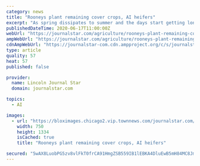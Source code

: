 ```yaml
---
category: news
title: "Rooneys plant remaining cover crops, AI heifers"
excerpt: "As spring dissipates to summer and the days start getting longer, the prairies of south central Montana are really starting to come to life."
publishedDateTime: 2020-06-17T11:00:00Z
webUrl: "https://journalstar.com/agriculture/rooneys-plant-remaining-cover-crops-ai-heifers/article_019e1a7e-7601-508a-89b9-1331c11013d7.html"
ampWebUrl: "https://journalstar.com/agriculture/rooneys-plant-remaining-cover-crops-ai-heifers/article_019e1a7e-7601-508a-89b9-1331c11013d7.amp.html"
cdnAmpWebUrl: "https://journalstar-com.cdn.ampproject.org/c/s/journalstar.com/agriculture/rooneys-plant-remaining-cover-crops-ai-heifers/article_019e1a7e-7601-508a-89b9-1331c11013d7.amp.html"
type: article
quality: 57
heat: 57
published: false

provider:
  name: Lincoln Journal Star
  domain: journalstar.com

topics:
  - AI

images:
  - url: "https://bloximages.chicago2.vip.townnews.com/journalstar.com/content/tncms/assets/v3/editorial/5/7b/57bbee38-f2c3-5ea1-b9ee-42bc9fbad970/5ee630e879dfe.image.jpg"
    width: 750
    height: 1334
    isCached: true
    title: "Rooneys plant remaining cover crops, AI heifers"

secured: "5wAX8LuobPG5zv8vlFkT0frCA91HmgZSB559IB1lEBKA4DluEwB5mH84MC8Jmqd1jdHX43hVHkj3KIcOfUtvwHfnWsy4vxxxcH7ul3ewkAoFjAvJPz3dBB/fgPzKWmtq11QH022e2rt9EMizKaL93pEpoyevqRZrFA2ZU64uZbHdWlcE7CgpS77sLd0s1+hv5Gw7/NQN1jbBgo1GX5VgULRKAWA1tiO6uB432YO+Ed4WiF3NMAI6ilO6d7ttynhtgV6VMs5BZ/0FUA36AZG6jaYImTFgkBkW+B6I4qtEWNDls+Zb7XpMX67K4TAYiVbWCRDzNeoLznXqpr85zFZ74g==;ayXyEi7V8KQ38+uN7sFbcQ=="
---
```


